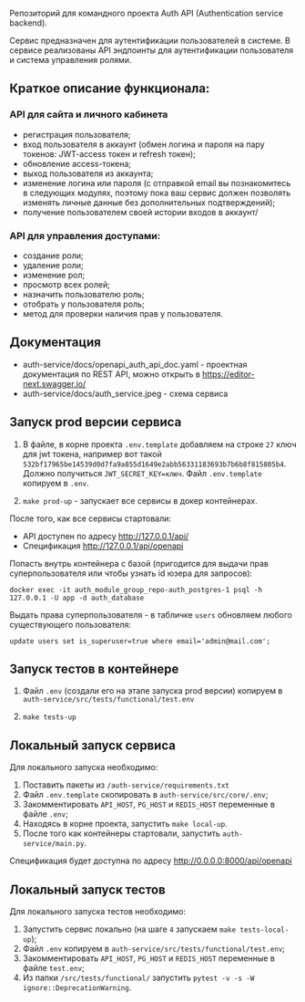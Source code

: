 Репозиторий для командного проекта Auth API (Authentication service backend).

Сервис предназначен для аутентификации пользователей в системе.
В сервисе реализованы API эндпоинты для аутентификации пользователя и система управления ролями.

## Краткое описание функционала:

### API для сайта и личного кабинета
- регистрация пользователя;
- вход пользователя в аккаунт (обмен логина и пароля на пару токенов: JWT-access токен и refresh токен);
- обновление access-токена;
- выход пользователя из аккаунта;
- изменение логина или пароля (с отправкой email вы познакомитесь в следующих модулях, поэтому пока ваш сервис должен позволять изменять личные данные без дополнительных подтверждений);
- получение пользователем своей истории входов в аккаунт/

### API для управления доступами:

- создание роли;
- удаление роли;
- изменение рол;
- просмотр всех ролей;
- назначить пользователю роль;
- отобрать у пользователя роль;
- метод для проверки наличия прав у пользователя.

## Документация
- auth-service/docs/openapi_auth_api_doc.yaml - проектная документация по REST API, можно открыть в https://editor-next.swagger.io/
- auth-service/docs/auth_service.jpeg - схема сервиса

## Запуск prod версии сервиса

1. В файле, в корне проекта `.env.template` добавляем на строке `27` ключ для jwt токена, например вот такой `532bf17965be14539d0d7fa9a855d1649e2abb56331183693b7b6b8f815805b4`.
Должно получиться `JWT_SECRET_KEY=ключ`. Файл `.env.template` копируем в `.env`.

2. `make prod-up` - запускает все сервисы в докер контейнерах.

После того, как все сервисы стартовали: 
- API доступен по адресу http://127.0.0.1/api/
- Спецификация http://127.0.0.1/api/openapi

Попасть внутрь контейнера с базой (пригодится для выдачи прав суперпользователя или чтобы узнать id юзера для запросов):

`docker exec -it auth_module_group_repo-auth_postgres-1 psql -h 127.0.0.1 -U app -d auth_database`

Выдать права суперпользователя - в табличке `users` обновляем любого существующего пользователя:

`update users set is_superuser=true where email='admin@mail.com';`



## Запуск тестов в контейнере

1. Файл `.env` (создали его на этапе запуска prod версии) копируем в `auth-service/src/tests/functional/test.env`

2. `make tests-up`

## Локальный запуск сервиса

Для локального запуска необходимо:

1. Поставить пакеты из `/auth-service/requirements.txt`
2. Файл `.env.template` скопировать в `auth-service/src/core/.env`;
3. Закомментировать `API_HOST`, `PG_HOST` и `REDIS_HOST` переменные в файле `.env`;
4. Находясь в корне проекта, запустить `make local-up`.
5. После того как контейнеры стартовали, запустить `auth-service/main.py`.

Спецификация будет доступна по адресу http://0.0.0.0:8000/api/openapi

## Локальный запуск тестов

Для локального запуска тестов необходимо:

1. Запустить сервис локально (на шаге `4` запускаем `make tests-local-up`);
2. Файл `.env` копируем в `auth-service/src/tests/functional/test.env`;
3. Закомментировать `API_HOST`, `PG_HOST` и `REDIS_HOST` переменные в файле `test.env`;
4. Из папки `/src/tests/functional/` запустить `pytest -v -s -W ignore::DeprecationWarning`.


